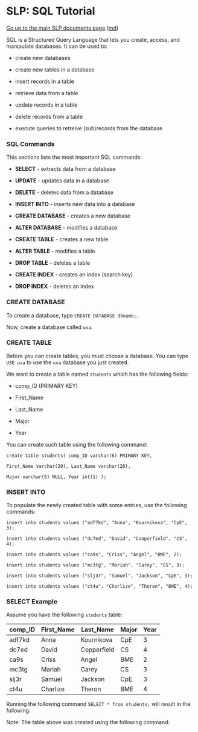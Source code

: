 SLP: SQL Tutorial
=======================

[Go up to the main SLP documents page](index.html) ([md](index.md))

SQL is a Structured Query Language that lets you create, access, and manipulate databases. It can be used to:

- create new databases

- create new tables in a database

- insert records in a table

- retrieve data from a table

- update records in a table

- delete records from a table

- execute queries to retreive (sub)records from the database

### SQL Commands ###

This sections lists the most important SQL commands:

- __SELECT__ - extracts data from a database
	
- __UPDATE__ - updates data in a database
	
- __DELETE__ - deletes data from a database
	
- __INSERT INTO__ - inserts new data into a database
	
- __CREATE DATABASE__ - creates a new database
	
- __ALTER DATABASE__ - modifies a database
	
- __CREATE TABLE__ - creates a new table
	
- __ALTER TABLE__ - modifies a table
	
- __DROP TABLE__ - deletes a table
	
- __CREATE INDEX__ - creates an index (search key)
	
- __DROP INDEX__ - deletes an index
	
	
### CREATE DATABASE ###

To create a database, type `CREATE DATABASE dbname;`. 

Now, create a database called `uva`.

### CREATE TABLE ###

Before you can create tables, you must choose a database. You can type `USE uva` to use the `uva` database you just created.

We want to create a table named `students` which has the following fields:

- comp_ID (PRIMARY KEY)

- First_Name

- Last_Name

- Major

- Year

You can create such table using the following command:

```
create table students( comp_ID varchar(6) PRIMARY KEY,

First_Name varchar(20), Last_Name varchar(20), 

Major varchar(5) NULL, Year int(1) );
```

### INSERT INTO ###

To populate the newly created table with some entries, use the following commands:

```
insert into students values ("adf7kd", "Anna", "Kournikova", "CpE", 3);

insert into students values ("dc7ed", "David", "Cooperfield", "CS", 4);

insert into students values ("ca9s", "Criss", "Angel", "BME", 2);

insert into students values ("mc3tg", "Mariah", "Carey", "CS", 3);

insert into students values ("slj3r", "Samuel", "Jackson", "CpE", 3);

insert into students values ("ct4u", "Charlize", "Theron", "BME", 4);
```


### SELECT Example ###

Assume you have the following `students` table:

comp_ID | First_Name | Last_Name | Major | Year 
------------ | ------------- | ------------- | ------------- | -------------
adf7kd | Anna | Kournikova | CpE | 3 
dc7ed | David | Copperfield | CS | 4 
ca9s | Criss | Angel | BME | 2 
mc3tg | Mariah | Carey | CS | 3 
slj3r | Samuel | Jackson | CpE | 3 
ct4u | Charlize | Theron | BME | 4 

Running the following command
`SELECT * from students;`
will result in the following:


Note: The table above was created using the following command:
